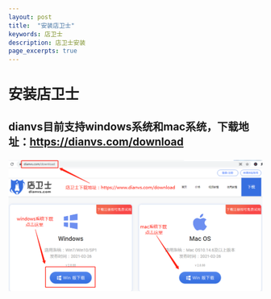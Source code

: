 ```yaml
---
layout: post
title:  "安装店卫士"
keywords: 店卫士
description: 店卫士安装 
page_excerpts: true
---
```


# 安装店卫士 

## dianvs目前支持windows系统和mac系统，下载地址：https://dianvs.com/download

### ![dianvs安装](https://github.com/dianvs-ltd/dianvs-ltd.github.io/blob/main/doc/dianvs-download.jpg?raw=true)
